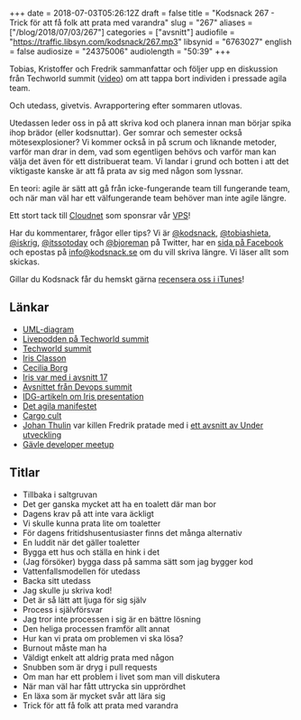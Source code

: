 +++
date = 2018-07-03T05:26:12Z
draft = false
title = "Kodsnack 267 - Trick för att få folk att prata med varandra"
slug = "267"
aliases = ["/blog/2018/07/03/267"]
categories = ["avsnitt"]
audiofile = "https://traffic.libsyn.com/kodsnack/267.mp3"
libsynid = "6763027"
english = false
audiosize = "24375006"
audiolength = "50:39"
+++

Tobias, Kristoffer och Fredrik sammanfattar och följer upp en diskussion från Techworld summit ([video](https://www.youtube.com/watch?v=rvYBdZUGLEU)) om att tappa bort individen i pressade agila team.

Och utedass, givetvis. Avrapportering efter sommaren utlovas.

Utedassen leder oss in på att skriva kod och planera innan man börjar spika ihop brädor (eller kodsnuttar). Ger somrar och semester också mötesexplosioner? Vi kommer också in på scrum och liknande metoder, varför man drar in dem, vad som egentligen behövs och varför man kan välja det även för ett distribuerat team. Vi landar i grund och botten i att det viktigaste kanske är att få prata av sig med någon som lyssnar.

En teori: agile är sätt att gå från icke-fungerande team till fungerande team, och när man väl har ett välfungerande team behöver man inte agile längre.

Ett stort tack till [Cloudnet](http://www.cloudnet.se) som sponsrar vår [VPS](http://en.wikipedia.org/wiki/Virtual_private_server)!

Har du kommentarer, frågor eller tips? Vi är [@kodsnack](https://www.twitter.com/kodsnack), [@tobiashieta](https://www.twitter.com/tobiashieta), [@iskrig](https://www.twitter.com/iskrig), [@itssotoday](https://twitter.com/itssotoday) och [@bjoreman](https://www.twitter.com/bjoreman) på Twitter, har en [sida på Facebook](https://www.facebook.com/kodsnack) och epostas på [info@kodsnack.se](mailto:info@kodsnack.se) om du vill skriva längre. Vi läser allt som skickas.

Gillar du Kodsnack får du hemskt gärna [recensera oss i iTunes](http://itunes.apple.com/se/podcast/kodsnack/id561631498?l=en)!

## Länkar ##
* [UML-diagram](https://en.wikipedia.org/wiki/Unified_Modeling_Language)
* [Livepodden på Techworld summit](https://www.youtube.com/watch?v=rvYBdZUGLEU)
* [Techworld summit](https://techworld.event.idg.se/event/summit/)
* [Iris Classon](http://irisclasson.com/)
* [Cecilia Borg](https://twitter.com/ceciliaborg)
* [Iris var med i avsnitt 17](https://kodsnack.se/17/)
* [Avsnittet från Devops summit](https://kodsnack.se/168/)
* [IDG-artikeln om Iris presentation](https://computersweden.idg.se/2.2683/1.704291/faran-med-teamfokus)    
* [Det agila manifestet](http://agilemanifesto.org/)
* [Cargo cult](https://en.wikipedia.org/wiki/Cargo_cult)
* [Johan Thulin](https://twitter.com/e8johan) var killen Fredrik pratade med i [ett avsnitt av Under utveckling](http://www.timeedit.com/poddavsnitt-29-fran-programmerare-till-informationsrela-med-johan-thelin/)
* [Gävle developer meetup](https://www.meetup.com/Gavle-Developer-Meetup/)

## Titlar ##
* Tillbaka i saltgruvan
* Det ger ganska mycket att ha en toalett där man bor
* Dagens krav på att inte vara äckligt
* Vi skulle kunna prata lite om toaletter
* För dagens fritidshusentusiaster finns det många alternativ
* En luddit när det gäller toaletter
* Bygga ett hus och ställa en hink i det
* (Jag försöker) bygga dass på samma sätt som jag bygger kod
* Vattenfallsmodellen för utedass
* Backa sitt utedass
* Jag skulle ju skriva kod!
* Det är så lätt att ljuga för sig själv
* Process i självförsvar
* Jag tror inte processen i sig är en bättre lösning
* Den heliga processen framför allt annat
* Hur kan vi prata om problemen vi ska lösa?
* Burnout måste man ha
* Väldigt enkelt att aldrig prata med någon
* Snubben som är dryg i pull requests
* Om man har ett problem i livet som man vill diskutera
* När man väl har fått uttrycka sin upprördhet
* En läxa som är mycket svår att lära sig
* Trick för att få folk att prata med varandra